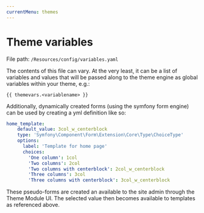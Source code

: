 ```yaml
---
currentMenu: themes
---
```

# Theme variables

File path: `/Resources/config/variables.yaml`

The contents of this file can vary. At the very least, it can be a list of variables and values
that will be passed along to the theme engine as global variables within your theme, e.g.:

```twig
{{ themevars.<variablename> }}
```

Additionally, dynamically created forms (using the symfony form engine) can be used by creating a yml definition like so:

```yaml
home_template:
    default_value: 3col_w_centerblock
    type: 'Symfony\Component\Form\Extension\Core\Type\ChoiceType'
    options:
      label: 'Template for home page'
      choices:
        'One column': 1col
        'Two columns': 2col
        'Two columns with centerblock': 2col_w_centerblock
        'Three columns': 3col
        'Three columns with centerblock': 3col_w_centerblock
```

These pseudo-forms are created an available to the site admin through the Theme Module UI. The selected value then
becomes available to templates as referenced above.
